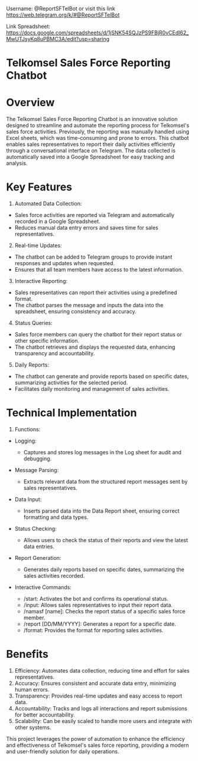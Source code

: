 Username: @ReportSFTelBot or visit this link https://web.telegram.org/k/#@ReportSFTelBot

Link Spreadsheet: https://docs.google.com/spreadsheets/d/1jSNK54SQJzPS9FBjR0vCEdI62_MwUTJsyKq8uPBMC3A/edit?usp=sharing

# Telkomsel Sales Force Reporting Chatbot

# Overview
The Telkomsel Sales Force Reporting Chatbot is an innovative solution designed to streamline and automate the reporting process for Telkomsel's sales force activities. Previously, the reporting was manually handled using Excel sheets, which was time-consuming and prone to errors. This chatbot enables sales representatives to report their daily activities efficiently through a conversational interface on Telegram. The data collected is automatically saved into a Google Spreadsheet for easy tracking and analysis.

# Key Features
1. Automated Data Collection:
- Sales force activities are reported via Telegram and automatically recorded in a Google Spreadsheet.
- Reduces manual data entry errors and saves time for sales representatives.

2. Real-time Updates:
- The chatbot can be added to Telegram groups to provide instant responses and updates when requested.
- Ensures that all team members have access to the latest information.

3. Interactive Reporting:
- Sales representatives can report their activities using a predefined format.
- The chatbot parses the message and inputs the data into the spreadsheet, ensuring consistency and accuracy.

4. Status Queries:
- Sales force members can query the chatbot for their report status or other specific information.
- The chatbot retrieves and displays the requested data, enhancing transparency and accountability.

5. Daily Reports:
- The chatbot can generate and provide reports based on specific dates, summarizing activities for the selected period.
- Facilitates daily monitoring and management of sales activities.

# Technical Implementation
1. Functions:
- Logging:
  - Captures and stores log messages in the Log sheet for audit and debugging.
- Message Parsing:
  - Extracts relevant data from the structured report messages sent by sales representatives.
- Data Input:
  - Inserts parsed data into the Data Report sheet, ensuring correct formatting and data types.
- Status Checking:
  - Allows users to check the status of their reports and view the latest data entries.
- Report Generation:
  - Generates daily reports based on specific dates, summarizing the sales activities recorded.

- Interactive Commands:
  - /start: Activates the bot and confirms its operational status.
  - /input: Allows sales representatives to input their report data.
  - /namasf [name]: Checks the report status of a specific sales force member.
  - /report [DD/MM/YYYY]: Generates a report for a specific date.
  - /format: Provides the format for reporting sales activities.

# Benefits
1. Efficiency: Automates data collection, reducing time and effort for sales representatives.
2. Accuracy: Ensures consistent and accurate data entry, minimizing human errors.
3. Transparency: Provides real-time updates and easy access to report data.
4. Accountability: Tracks and logs all interactions and report submissions for better accountability.
5. Scalability: Can be easily scaled to handle more users and integrate with other systems.

This project leverages the power of automation to enhance the efficiency and effectiveness of Telkomsel's sales force reporting, providing a modern and user-friendly solution for daily operations.
